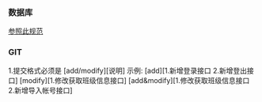 ### 数据库
[参照此规范](https://kb.cvte.com/pages/viewpage.action?pageId=30541667)
### GIT
1.提交格式必须是 [add/modify][说明] 示例:
[add][1.新增登录接口 2.新增登出接口]
[modify][1.修改获取班级信息接口]
[add&modify][1.修改获取班级信息接口 2.新增导入帐号接口]

